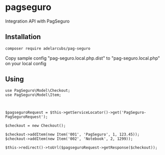 # pagseguro
Integration API with PagSeguro


Installation
------------

```bash
composer require adelarcubs/pag-seguro
```

Copy sample config "pag-seguro.local.php.dist" to "pag-seguro.local.php" on your local config


Using
------------
```
use PagSeguro\Model\Checkout;
use PagSeguro\Model\Item;



$pagseguroRequest = $this->getServiceLocator()->get('PagSeguro-PagSeguroRequest');

$checkout = new Checkout();

$checkout->addItem(new Item('001', 'PagSeguro', 1, 123.45));
$checkout->addItem(new Item('002', 'Notebook', 2, 1299));

$this->redirect()->toUrl($pagseguroRequest->getResponse($checkout));
```